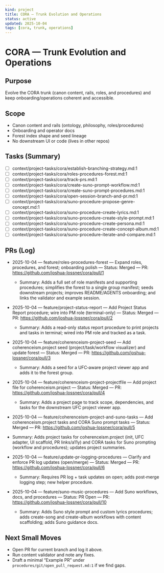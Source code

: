 ```yaml
---
kind: project
title: CORA — Trunk Evolution and Operations
status: active
updated: 2025-10-04
tags: [cora, trunk, operations]
---
```


# CORA — Trunk Evolution and Operations

## Purpose
Evolve the CORA trunk (canon content, rails, roles, and procedures) and keep onboarding/operations coherent and accessible.

## Scope
- Canon content and rails (ontology, philosophy, roles/procedures)
- Onboarding and operator docs
- Forest index shape and seed lineage
- No downstream UI or code (lives in other repos)

## Tasks (Summary)
- [ ] context/project-tasks/cora/establish-branching-strategy.md:1
- [ ] context/project-tasks/cora/roles-procedures-forest.md:1
- [ ] context/project-tasks/cora/track-prs.md:1
- [ ] context/project-tasks/cora/create-suno-prompt-workflow.md:1
- [ ] context/project-tasks/cora/create-suno-prompt-procedures.md:1
- [ ] context/project-tasks/cora/open-session-branch-and-pr.md:1
- [ ] context/project-tasks/cora/suno-procedure-propose-genre-concept.md:1
- [ ] context/project-tasks/cora/suno-procedure-create-lyrics.md:1
- [ ] context/project-tasks/cora/suno-procedure-create-style-prompt.md:1
- [ ] context/project-tasks/cora/suno-procedure-create-persona.md:1
- [ ] context/project-tasks/cora/suno-procedure-create-concept-album.md:1
- [ ] context/project-tasks/cora/suno-procedure-iterate-and-compare.md:1

## PRs (Log)
- 2025-10-04 — feature/roles-procedures-forest — Expand roles, procedures, and forest; onboarding polish — Status: Merged — PR: https://github.com/joshua-lossner/cora/pull/1
  - Summary: Adds a full set of role manifests and supporting procedures; simplifies the forest to a single group manifest; seeds downstream projects; improves README/AGENTS onboarding; and links the validator and example session.
- 2025-10-04 — feature/project-status-report — Add Project Status Report procedure; wire into PM role (terminal-only) — Status: Merged — PR: https://github.com/joshua-lossner/cora/pull/2
  - Summary: Adds a read-only status report procedure to print projects and tasks in terminal; wired into PM role and tracked as a task.
- 2025-10-04 — feature/coherenceism-project-seed — Add coherenceism.project seed (project/task/workflow visualizer) and update forest — Status: Merged — PR: https://github.com/joshua-lossner/cora/pull/3
  - Summary: Adds a seed for a UFC‑aware project viewer app and adds it to the forest group.
- 2025-10-04 — feature/coherenceism-project-projectfile — Add project file for coherenceism.project — Status: Merged — PR: https://github.com/joshua-lossner/cora/pull/4
  - Summary: Adds a project page to track scope, dependencies, and tasks for the downstream UFC project viewer app.
 - 2025-10-04 — feature/coherenceism-project-and-suno-tasks — Add coherenceism.project tasks and CORA Suno prompt tasks — Status: Merged — PR: https://github.com/joshua-lossner/cora/pull/5
  - Summary: Adds project tasks for coherenceism.project (init, UFC adapter, UI scaffold, PR links/a11y) and CORA tasks for Suno prompting (workflow and procedures); updates project summaries.
- 2025-10-04 — feature/update-pr-logging-procedures — Clarify and enforce PR log updates (open/merge) — Status: Merged — PR: https://github.com/joshua-lossner/cora/pull/6
  - Summary: Requires PR log + task updates on open; adds post‑merge logging step; new helper procedure.

- 2025-10-04 — feature/suno-music-procedures — Add Suno workflows, docs, and procedures — Status: PR Open — PR: https://github.com/joshua-lossner/cora/pull/10
  - Summary: Adds Suno style prompt and custom lyrics procedures; adds create-song and create-album workflows with content scaffolding; adds Suno guidance docs.

## Next Small Moves
- Open PR for current branch and log it above.
- Run content validator and note any fixes.
- Draft a minimal “Example PR” under `procedures/git/open_pull_request.md:1` if we find gaps.
